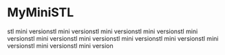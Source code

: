 # MyMiniSTL
stl mini versionstl mini versionstl mini versionstl mini versionstl mini versionstl mini versionstl mini versionstl mini versionstl mini versionstl mini versionstl mini versionstl mini version
